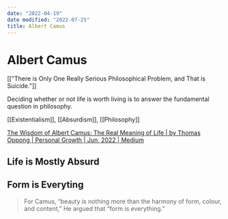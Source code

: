 ```yaml
---
date: "2022-04-19"
date modified: "2022-07-25"
title: Albert Camus
---
```


# Albert Camus
[["There is Only One Really Serious Philosophical Problem, and That is Suicide."]]

Deciding whether or not life is worth living is to answer the fundamental question in philosophy.

[[Existentialism]], [[Absurdism]], [[Philosophy]]

[The Wisdom of Albert Camus: The Real Meaning of Life | by Thomas Oppong | Personal Growth | Jun, 2022 | Medium](https://medium.com/personal-growth/the-wisdom-of-albert-camus-the-meaning-of-life-is-absurd-91ed927ac10)

## Life is Mostly Absurd

## Form is Everyting
> For Camus, “beauty is nothing more than the harmony of form, colour, and content,” He argued that “form is everything.”
